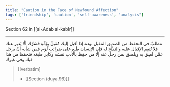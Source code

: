```yaml
---
title: "Caution in the Face of Newfound Affection"
tags: ['friendship', 'caution', 'self-awareness', "analysis"]
---
```


 Section 62 in [[al-Adab al-kabīr]]

---
مطلبٌ في التحفظ من الصديق المقبل بوده إذا أقبل إليك مُقبلٌ بِوُدِّهِ فَسَرَّك ألَّا يُدبر عنك فلا تُنعِم الإقبال عليه والتفتُّح له فإن الإنسان طُبع على ضرائب لُؤم فمن شأنه أنْ يرحل عمَّن لَصِق به ويلصق بمن رحل عنه إلَّا من حفِظ بالأدب نفسَه وكابر طبعَه  فتحفظ من هذا فيك وفي غيرك

> [!verbatim]
> - [[Section (duya.96)]]
